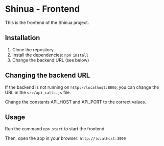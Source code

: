 # Shinua - Frontend

This is the frontend of the Shinua project.

## Installation

1. Clone the repository
2. Install the dependencies: `npm install`
3. Change the backend URL (see below)

## Changing the backend URL
If the backend is not running on `http://localhost:8000`, you can change the URL in the `src/api_calls.js` file.

Change the constants API_HOST and API_PORT to the correct values.

## Usage
Run the command `npm start` to start the frontend.

Then, open the app in your browser: `http://localhost:3000`
